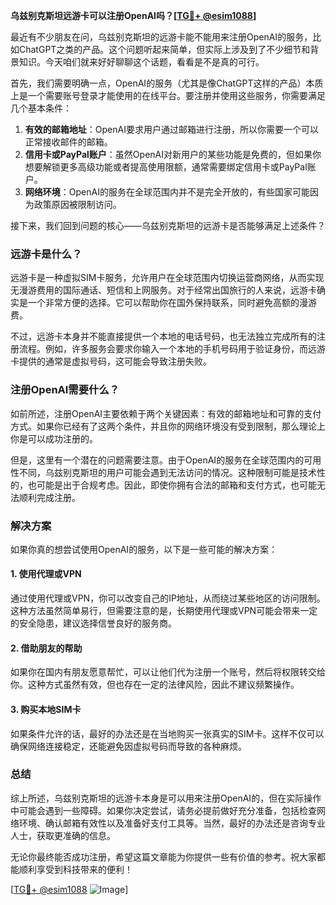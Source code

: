 **乌兹别克斯坦远游卡可以注册OpenAI吗？[[TG💪+ @esim1088](https://t.me/s/esim1088)]**

最近有不少朋友在问，乌兹别克斯坦的远游卡能不能用来注册OpenAI的服务，比如ChatGPT之类的产品。这个问题听起来简单，但实际上涉及到了不少细节和背景知识。今天咱们就来好好聊聊这个话题，看看是不是真的可行。

首先，我们需要明确一点，OpenAI的服务（尤其是像ChatGPT这样的产品）本质上是一个需要账号登录才能使用的在线平台。要注册并使用这些服务，你需要满足几个基本条件：

1. **有效的邮箱地址**：OpenAI要求用户通过邮箱进行注册，所以你需要一个可以正常接收邮件的邮箱。
2. **信用卡或PayPal账户**：虽然OpenAI对新用户的某些功能是免费的，但如果你想要解锁更多高级功能或者提高使用限额，通常需要绑定信用卡或PayPal账户。
3. **网络环境**：OpenAI的服务在全球范围内并不是完全开放的，有些国家可能因为政策原因被限制访问。

接下来，我们回到问题的核心——乌兹别克斯坦的远游卡是否能够满足上述条件？

### 远游卡是什么？

远游卡是一种虚拟SIM卡服务，允许用户在全球范围内切换运营商网络，从而实现无漫游费用的国际通话、短信和上网服务。对于经常出国旅行的人来说，远游卡确实是一个非常方便的选择。它可以帮助你在国外保持联系，同时避免高额的漫游费。

不过，远游卡本身并不能直接提供一个本地的电话号码，也无法独立完成所有的注册流程。例如，许多服务会要求你输入一个本地的手机号码用于验证身份，而远游卡提供的通常是虚拟号码，这可能会导致注册失败。

### 注册OpenAI需要什么？

如前所述，注册OpenAI主要依赖于两个关键因素：有效的邮箱地址和可靠的支付方式。如果你已经有了这两个条件，并且你的网络环境没有受到限制，那么理论上你是可以成功注册的。

但是，这里有一个潜在的问题需要注意。由于OpenAI的服务在全球范围内的可用性不同，乌兹别克斯坦的用户可能会遇到无法访问的情况。这种限制可能是技术性的，也可能是出于合规考虑。因此，即使你拥有合法的邮箱和支付方式，也可能无法顺利完成注册。

### 解决方案

如果你真的想尝试使用OpenAI的服务，以下是一些可能的解决方案：

#### 1. 使用代理或VPN
通过使用代理或VPN，你可以改变自己的IP地址，从而绕过某些地区的访问限制。这种方法虽然简单易行，但需要注意的是，长期使用代理或VPN可能会带来一定的安全隐患，建议选择信誉良好的服务商。

#### 2. 借助朋友的帮助
如果你在国内有朋友愿意帮忙，可以让他们代为注册一个账号，然后将权限转交给你。这种方式虽然有效，但也存在一定的法律风险，因此不建议频繁操作。

#### 3. 购买本地SIM卡
如果条件允许的话，最好的办法还是在当地购买一张真实的SIM卡。这样不仅可以确保网络连接稳定，还能避免因虚拟号码而导致的各种麻烦。

### 总结

综上所述，乌兹别克斯坦的远游卡本身是可以用来注册OpenAI的，但在实际操作中可能会遇到一些障碍。如果你决定尝试，请务必提前做好充分准备，包括检查网络环境、确认邮箱有效性以及准备好支付工具等。当然，最好的办法还是咨询专业人士，获取更准确的信息。

无论你最终能否成功注册，希望这篇文章能为你提供一些有价值的参考。祝大家都能顺利享受到科技带来的便利！

[[TG💪+ @esim1088](https://t.me/s/esim1088) ![Image](https://i.postimg.cc/4NQfJmqS/Snipaste-2025-05-13-00-14-12.png)]